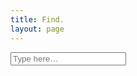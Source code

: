 ```yaml
---
title: Find.
layout: page
---
```


<form action="{{ site.baseurl }}/search" method="get">
  <input placeholder="Type here&hellip;" type="search" id="search-box" name="query" class="search-input">
</form>

<div id="search-results" class="post-list"></div>

<script>
  window.store = {
    {% for post in site.documents %}
      "{{ post.url | slugify }}": {
        "title": "{{ post.title | xml_escape }}",
        "author": "{{ post.author | xml_escape }}",
        "tags": "{{ post.tags | xml_escape }}",
        "content": {{ post.content | strip_html | strip_newlines | jsonify }},
        "url": "{{ post.url | xml_escape }}"
      }
      {% unless forloop.last %},{% endunless %}
    {% endfor %}
  };
</script>

<script src="/assets/js/lunr.js"></script>
<script src="/assets/js/search.js"></script>